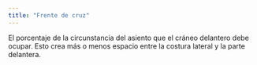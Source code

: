 ```yaml
---
title: "Frente de cruz"
---
```


El porcentaje de la circunstancia del asiento que el cráneo delantero debe ocupar. Esto crea más o menos espacio entre la costura lateral y la parte delantera.




